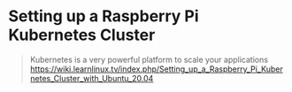 Setting up a Raspberry Pi Kubernetes Cluster
============================================
> Kubernetes is a very powerful platform to scale your applications
>https://wiki.learnlinux.tv/index.php/Setting_up_a_Raspberry_Pi_Kubernetes_Cluster_with_Ubuntu_20.04
